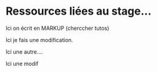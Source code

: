 # Ressources liées au stage...

Ici on écrit en MARKUP (cherccher tutos)

Ici je fais une modification.

Ici une autre....

Ici une modif
